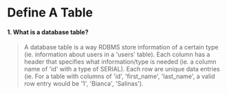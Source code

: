 # Define A Table

#### 1. What is a database table?
> A database table is a way RDBMS store information of a certain type (ie. information about users in a 'users' table). Each column has a header that specifies what information/type is needed (ie. a column name of 'id' with a type of SERIAL). Each row are unique data entries (ie. For a table with columns of 'id', 'first_name', 'last_name', a valid row entry would be '1', 'Bianca', 'Salinas'). 
